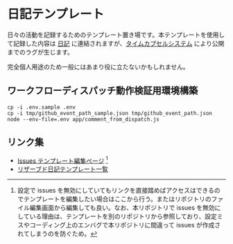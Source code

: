 # 日記テンプレート
日々の活動を記録するためのテンプレート置き場です。本テンプレートを使用して記録した内容は [日記](https://github.com/noraworld/diary) に連結されますが、[タイムカプセルシステム](https://github.com/noraworld/diary#%E3%82%BF%E3%82%A4%E3%83%A0%E3%82%AB%E3%83%97%E3%82%BB%E3%83%AB%E3%82%B7%E3%82%B9%E3%83%86%E3%83%A0) により公開までのラグが生じます。

完全個人用途のため一般にはあまり役に立たないかもしれません。

## ワークフローディスパッチ動作検証用環境構築
```shell
cp -i .env.sample .env
cp -i tmp/github_event_path_sample.json tmp/github_event_path.json
node --env-file=.env app/comment_from_dispatch.js
```

## リンク集
* [Issues テンプレート編集ページ](https://github.com/noraworld/diary-templates-assistant/issues/templates/edit) [^issue_template_edit_link]
* [リザーブド日記テンプレート一覧](https://github.com/noraworld/diary-templates/issues)

[^issue_template_edit_link]: 設定で issues を無効にしていてもリンクを直接踏めばアクセスはできるのでテンプレートを編集したい場合はここから行う。またはリポジトリのファイル編集画面から編集しても良い。なお、本リポジトリで issues を無効にしている理由は、テンプレートを別のリポジトリから参照しており、設定ミスやコーディング上のエンバグで本リポジトリに間違って issues が作成されてしまうのを防ぐため。
